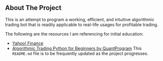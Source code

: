 <!-- ABOUT THE PROJECT -->
## About The Project

This is an attempt to program a working, efficient, and intuitive algorithmic trading bot that is readily applicable to real-life usages for profitable trading.

The following are the resources I am referencing for initial education:
* <a href="https://finance.yahoo.com/sectors/financial-services/financial-data-stock-exchanges/">Yahoo! Finance</a>
* <a href="https://www.youtube.com/watch?v=GDMkkmkJigw">Algorithmic Trading Python for Beginners by QuantProgram</a>
This `README.md` file is to be frequently updated as the project progresses.
